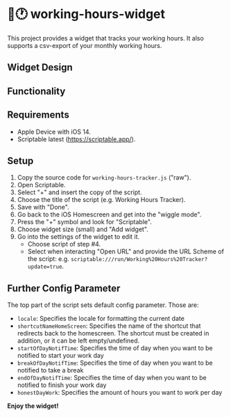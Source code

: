 # :brain::clock1: working-hours-widget

This project provides a widget that tracks your working hours. It also supports a csv-export of your monthly working hours.

## Widget Design

## Functionality

## Requirements

* Apple Device with iOS 14.
* Scriptable latest (https://scriptable.app/).

## Setup

1. Copy the source code for ```working-hours-tracker.js``` ("raw").
2. Open Scriptable.
3. Select "+" and insert the copy of the script.
4. Choose the title of the script (e.g. Working Hours Tracker).
5. Save with "Done".
6. Go back to the iOS Homescreen and get into the "wiggle mode".
7. Press the "+" symbol and look for "Scriptable".
8. Choose widget size (small) and "Add widget".
9. Go into the settings of the widget to edit it.
   * Choose script of step #4.
   * Select when interacting "Open URL" and provide the URL Scheme of the script: e.g. `scriptable:///run/Working%20Hours%20Tracker?update=true`.

## Further Config Parameter

The top part of the script sets default config parameter. Those are:
* `locale`: Specifies the locale for formatting the current date
* `shortcutNameHomeScreen`: Specifies the name of the shortcut that redirects back to the homescreen. The shortcut must be created in addition, or it can be left empty/undefined.
* `startOfDayNotifTime`: Specifies the time of day when you want to be notified to start your work day
* `breakOfDayNotifTime`: Specifies the time of day when you want to be notified to take a break
* `endOfDayNotifTime`: Specifies the time of day when you want to be notified to finish your work day
* `honestDayWork`: Specifies the amount of hours you want to work per day

**Enjoy the widget!**
